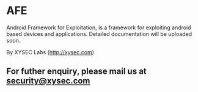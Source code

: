 AFE
===

Android Framework for Exploitation, is a framework for exploiting android based devices and applications. 
Detailed documentation will be uploaded soon. 

By XYSEC Labs
(http://xysec.com)

For futher enquiry, please mail us at security@xysec.com
---------------------------------------


